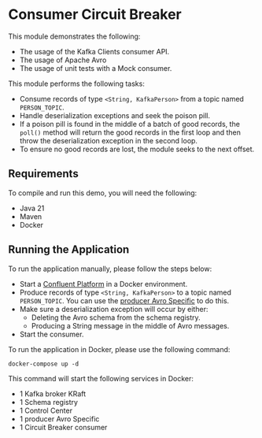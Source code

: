 # Consumer Circuit Breaker

This module demonstrates the following:

- The usage of the Kafka Clients consumer API.
- The usage of Apache Avro
- The usage of unit tests with a Mock consumer.

This module performs the following tasks:

- Consume records of type `<String, KafkaPerson>` from a topic named `PERSON_TOPIC`.
- Handle deserialization exceptions and seek the poison pill.
- If a poison pill is found in the middle of a batch of good records, the `poll()` method will return the good records
  in the first loop and then throw the deserialization exception in the second loop.
- To ensure no good records are lost, the module seeks to the next offset.

## Requirements

To compile and run this demo, you will need the following:

- Java 21
- Maven
- Docker

## Running the Application

To run the application manually, please follow the steps below:

- Start a [Confluent Platform](https://docs.confluent.io/platform/current/quickstart/ce-docker-quickstart.html#step-1-download-and-start-cp) in a Docker environment.
- Produce records of type `<String, KafkaPerson>` to a topic named `PERSON_TOPIC`. You can use the [producer Avro Specific](../../kafka-producer-quickstarts/kafka-producer-avro-specific) to do this.
- Make sure a deserialization exception will occur by either:
    - Deleting the Avro schema from the schema registry.
    - Producing a String message in the middle of Avro messages.
- Start the consumer.

To run the application in Docker, please use the following command:

```console
docker-compose up -d
```

This command will start the following services in Docker:

- 1 Kafka broker KRaft
- 1 Schema registry
- 1 Control Center
- 1 producer Avro Specific
- 1 Circuit Breaker consumer
